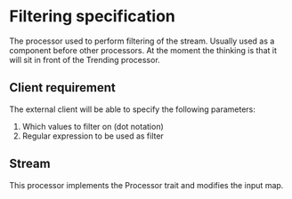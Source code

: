 # Filtering specification
The processor used to perform filtering of the stream. Usually used as a component before other processors. At the moment the thinking is that it will sit in front of the Trending processor.

## Client requirement
The external client will be able to specify the following parameters:

1. Which values to filter on (dot notation)
2. Regular expression to be used as filter

## Stream
This processor implements the Processor trait and modifies the input map.
